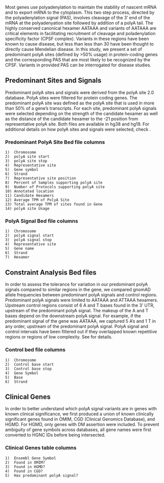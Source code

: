 Most genes use polyadenylation to maintain the stability of nascent mRNA and to export mRNA to the cytoplasm. This two step process, directed by the polyadenylation signal (PAS), involves cleavage of the 3’ end of the mRNA at the polyadenyation site followed by addition of a polyA tail. The highly conserved canonical hexamer AATAAA and variants of AATAAA are critical elements in facilitating recruitment of cleavage and poladenylation specificity factor (CPSF complex). Variants in these regions have been known to cause disease, but less than less than 30 have been thought to directly cause Mendelian disease. In this study, we present a set of predominant polyA sites (defined by >50% usage) in protein-coding genes and the corresponding PAS that are most likely to be recognized by the CPSF. Variants in provided PAS can be interrogated for disease studies.

## Predominant Sites and Signals
Predominant polyA sites and signals were derived from the polyA site 2.0 database. PolyA sites were filtered for protein coding genes.  The predominant polyA site was defined as the polyA site that is used in more than 50% of a gene’s transcripts. For each site, predominant polyA signals were selected depending on the strength of the candidate hexamer as well as the distance of the candidate hexamer to the -21 position from representative polyA site. Both files are available in hg38 and hg19. For additional details on how polyA sites and signals were selected, check <Paper>.

### Predominant PolyA Site Bed file columns
    1)  Chromosome 
    2)  polyA site start
    3)  polyA site stop
    4)  Representative site 
    5)  Gene symbol
    6)  Strand
    7)  Representative site position
    8)  Percent of Samples supporting polyA site
    9)  Number of Protocols supporting polyA site
    10) Annotated location
    11) Candidate Hexamers
    12) Average TPM of PolyA Site
    13) Total average TPM of sites found in Gene
    14) polyA site Usage


### PolyA Signal Bed file columns
    1)  Chromosome 
    2)  polyA signal start
    3)  polyA signal stop
    4)  Representative site
    5)  Gene name
    6)  Strand
    7)  Hexamer

## Constraint Analysis Bed files
In order to assess the tolerance for variation in our predominant polyA signals compared to similar regions in the gene, we compared gnomAD allele frequencies between predominant polyA signals and control regions. Predominant polyA signals were limited to AATAAA and ATTAAA hexamers. Upstream control regions consist of 6 A and T bases found in the 3’ UTR, upstream of the predominant polyA signal. The makeup of the A and T bases depend on the downstream polyA signal. For example, if the predominant signal of the gene was AATAAA, we captured 5 A’s and 1 T in any order, upstream of the predominant polyA signal. PolyA signal and control intervals have been filtered out if they overlapped known repetitive regions or regions of low complexity. See <paper> for details.

### Control bed file columns
    1)  Chromosome 
    2)  Control base start
    3)  Control base stop
    4)  Gene Symbol
    5)  Base
    6)  Strand


## Clinical Genes
In order to better understand which polyA signal variants are in genes with known clinical significance, we first produced a union of known clinically significant genes found in OMIM, CGD (Clinical Genomics Database), and HGMD. For HGMD, only genes with DM assertion were included. To prevent ambiguity of gene symbols across databases, all gene names were first converted to HGNC IDs before being intersected. 

### Clinical Genes table columns
    1)  Ensembl Gene Symbol
    2)  Found in OMIM?
    3)  Found in HGMD?
    4)  Found in CGD?
    5)  Has predominant polyA signal?

